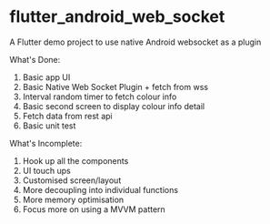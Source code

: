 # flutter_android_web_socket

A Flutter demo project to use native Android websocket as a plugin

What's Done:
1. Basic app UI
2. Basic Native Web Socket Plugin + fetch from wss
3. Interval random timer to fetch colour info
4. Basic second screen to display colour info detail
5. Fetch data from rest api
6. Basic unit test

What's Incomplete:
1. Hook up all the components
2. UI touch ups
3. Customised screen/layout
4. More decoupling into individual functions
5. More memory optimisation
6. Focus more on using a MVVM pattern
